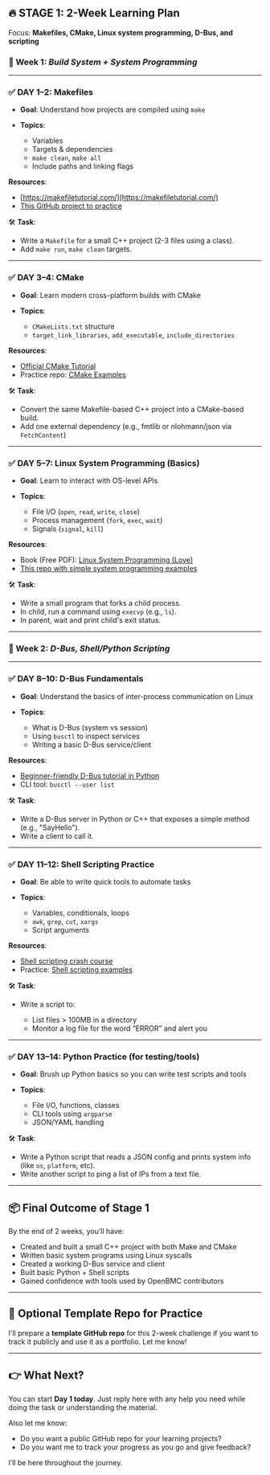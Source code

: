 ## 🔥 STAGE 1: 2-Week Learning Plan

Focus: **Makefiles, CMake, Linux system programming, D-Bus, and scripting**

### 📅 Week 1: *Build System + System Programming*

---

### ✅ **DAY 1–2: Makefiles**

* **Goal**: Understand how projects are compiled using `make`
* **Topics**:

  * Variables
  * Targets & dependencies
  * `make clean`, `make all`
  * Include paths and linking flags

**Resources**:

* [https://makefiletutorial.com/](https://makefiletutorial.com/)
* [This GitHub project to practice](https://github.com/mbcrawfo/simple-makefile-example)

🛠 **Task**:

* Write a `Makefile` for a small C++ project (2-3 files using a class).
* Add `make run`, `make clean` targets.

---

### ✅ **DAY 3–4: CMake**

* **Goal**: Learn modern cross-platform builds with CMake
* **Topics**:

  * `CMakeLists.txt` structure
  * `target_link_libraries`, `add_executable`, `include_directories`

**Resources**:

* [Official CMake Tutorial](https://cmake.org/cmake/help/latest/guide/tutorial/index.html)
* Practice repo: [CMake Examples](https://github.com/ttroy50/cmake-examples)

🛠 **Task**:

* Convert the same Makefile-based C++ project into a CMake-based build.
* Add one external dependency (e.g., fmtlib or nlohmann/json via `FetchContent`)

---

### ✅ **DAY 5–7: Linux System Programming (Basics)**

* **Goal**: Learn to interact with OS-level APIs
* **Topics**:

  * File I/O (`open`, `read`, `write`, `close`)
  * Process management (`fork`, `exec`, `wait`)
  * Signals (`signal`, `kill`)

**Resources**:

* Book (Free PDF): [Linux System Programming (Love)](https://github.com/s-matyukevich/Linux-System-Programming)
* [This repo with simple system programming examples](https://github.com/brenns10/lss)

🛠 **Task**:

* Write a small program that forks a child process.
* In child, run a command using `execvp` (e.g., `ls`).
* In parent, wait and print child's exit status.

---

### 📅 Week 2: *D-Bus, Shell/Python Scripting*

---

### ✅ **DAY 8–10: D-Bus Fundamentals**

* **Goal**: Understand the basics of inter-process communication on Linux
* **Topics**:

  * What is D-Bus (system vs session)
  * Using `busctl` to inspect services
  * Writing a basic D-Bus service/client

**Resources**:

* [Beginner-friendly D-Bus tutorial in Python](https://dbus.freedesktop.org/doc/dbus-python/tutorial.html)
* CLI tool: `busctl --user list`

🛠 **Task**:

* Write a D-Bus server in Python or C++ that exposes a simple method (e.g., "SayHello").
* Write a client to call it.

---

### ✅ **DAY 11–12: Shell Scripting Practice**

* **Goal**: Be able to write quick tools to automate tasks
* **Topics**:

  * Variables, conditionals, loops
  * `awk`, `grep`, `cut`, `xargs`
  * Script arguments

**Resources**:

* [Shell scripting crash course](https://devhints.io/bash)
* Practice: [Shell scripting examples](https://github.com/dylanaraps/pure-bash-bible)

🛠 **Task**:

* Write a script to:

  * List files > 100MB in a directory
  * Monitor a log file for the word “ERROR” and alert you

---

### ✅ **DAY 13–14: Python Practice (for testing/tools)**

* **Goal**: Brush up Python basics so you can write test scripts and tools
* **Topics**:

  * File I/O, functions, classes
  * CLI tools using `argparse`
  * JSON/YAML handling

🛠 **Task**:

* Write a Python script that reads a JSON config and prints system info (like `os`, `platform`, etc).
* Write another script to ping a list of IPs from a text file.

---

## 📦 Final Outcome of Stage 1

By the end of 2 weeks, you’ll have:

* Created and built a small C++ project with both Make and CMake
* Written basic system programs using Linux syscalls
* Created a working D-Bus service and client
* Built basic Python + Shell scripts
* Gained confidence with tools used by OpenBMC contributors

---

## 📘 Optional Template Repo for Practice

I'll prepare a **template GitHub repo** for this 2-week challenge if you want to track it publicly and use it as a portfolio. Let me know!

---

## 👉 What Next?

You can start **Day 1 today**. Just reply here with any help you need while doing the task or understanding the material.

Also let me know:

* Do you want a public GitHub repo for your learning projects?
* Do you want me to track your progress as you go and give feedback?

I’ll be here throughout the journey.
